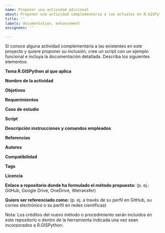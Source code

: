 ```yaml
---
name: Proponer una actividad adicional
about: Proponer una actividad complementaria a las actuales en R.GISPython
title: ''
labels: documentation, enhancement
assignees: ''

---
```


Sí conoce alguna actividad complementaria a las existentes en este proyecto y quiere proponer su inclusión, cree un script con un ejemplo funcional e incluya la documentación detallada. Describa los siguientes elementos:

**Tema R.GISPython al que aplica**

**Nombre de la actividad**

**Objetivos**

**Requerimientos**

**Caso de estudio**

**Script**

**Descripción instrucciones y comandos empleados**

**Referencias**

**Autores**

**Compatibilidad**

**Tags**

**Licencia**

**Enlace a repositorio donde ha formulado el método propuesto:** (p. ej.: GitHub, Google Drive, OneDrive, Wetransfer)

**Quiero ser referenciado como:** (p. ej. a través de su perfil en GitHub, su correo electrónico o su perfil en redes científicas) 

Nota: Los créditos del nuevo método o procedimiento serán incluídos en este repositorio o dentro de la herramienta indicada una vez sean incorporados a R.GISPython.
